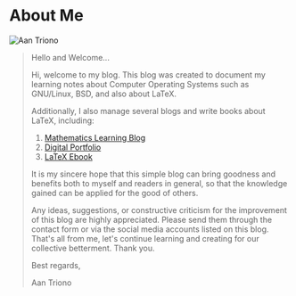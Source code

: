 # About Me

![Aan Triono](/images/avatar.png)

> 
> Hello and Welcome...
> 
> Hi, welcome to my blog. This blog was created to document my learning notes about Computer Operating Systems such as GNU/Linux, BSD, and also about LaTeX.
>
> Additionally, I also manage several blogs and write books about LaTeX, including:
> 1. [Mathematics Learning Blog](https://www.aantriono.com)
> 2. [Digital Portfolio](https://aantriono82.netlify.app)
> 3. [LaTeX Ebook](https://www.aantriono.com/2022/07/buku-panduan-belajar-latex.html)
>    
> It is my sincere hope that this simple blog can bring goodness and benefits both to myself and readers in general, so that the knowledge gained can be applied for the good of others.
> 
> Any ideas, suggestions, or constructive criticism for the improvement of this blog are highly appreciated. Please send them through the contact form or via the social media accounts listed on this blog. 
> That's all from me, let's continue learning and creating for our collective betterment. Thank you.
> 
> Best regards,
>
> Aan Triono
